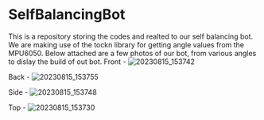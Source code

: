 # SelfBalancingBot
This is a repository storing the codes and realted to our self balancing bot.
We are making use of the tockn library for getting angle values from the MPU6050.
Below attached are a few photos of our bot, from various angles to dislay the build of out bot.
Front - 
![20230815_153742](https://github.com/YJawale/SelfBalancingBot/assets/125810583/3d673aa8-976a-4bf8-906d-565571fc71d3)

Back - 
![20230815_153755](https://github.com/YJawale/SelfBalancingBot/assets/125810583/6371e3ef-d6e5-4e8a-972e-77617eb1db46)

Side - 
![20230815_153748](https://github.com/YJawale/SelfBalancingBot/assets/125810583/57106b03-4582-41e8-9e38-7b2f45226fdf)

Top - 
![20230815_153730](https://github.com/YJawale/SelfBalancingBot/assets/125810583/c6ed0c89-9d1d-429f-bd7d-87d90c0c1e94)
